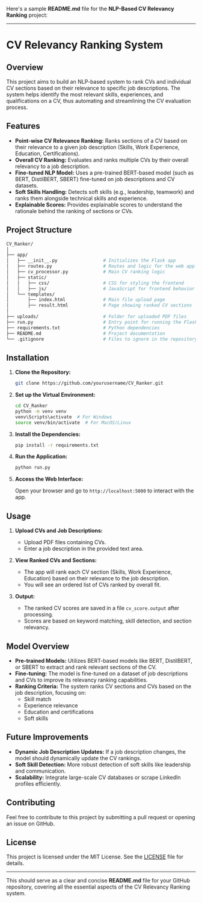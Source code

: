 Here's a sample **README.md** file for the **NLP-Based CV Relevancy Ranking** project:

---

# CV Relevancy Ranking System

## Overview

This project aims to build an NLP-based system to rank CVs and individual CV sections based on their relevance to specific job descriptions. The system helps identify the most relevant skills, experiences, and qualifications on a CV, thus automating and streamlining the CV evaluation process.

## Features

- **Point-wise CV Relevance Ranking:** Ranks sections of a CV based on their relevance to a given job description (Skills, Work Experience, Education, Certifications).
- **Overall CV Ranking:** Evaluates and ranks multiple CVs by their overall relevancy to a job description.
- **Fine-tuned NLP Model:** Uses a pre-trained BERT-based model (such as BERT, DistilBERT, SBERT) fine-tuned on job descriptions and CV datasets.
- **Soft Skills Handling:** Detects soft skills (e.g., leadership, teamwork) and ranks them alongside technical skills and experience.
- **Explainable Scores:** Provides explainable scores to understand the rationale behind the ranking of sections or CVs.

## Project Structure

```bash
CV_Ranker/
│
├── app/
│   ├── __init__.py                 # Initializes the Flask app
│   ├── routes.py                   # Routes and logic for the web app
│   ├── cv_processor.py             # Main CV ranking logic
│   ├── static/
│   │   ├── css/                    # CSS for styling the frontend
│   │   ├── js/                     # JavaScript for frontend behavior
│   └── templates/
│       ├── index.html              # Main file upload page
│       ├── result.html             # Page showing ranked CV sections
│
├── uploads/                        # Folder for uploaded PDF files
├── run.py                          # Entry point for running the Flask app
├── requirements.txt                # Python dependencies
├── README.md                       # Project documentation
└── .gitignore                      # Files to ignore in the repository
```

## Installation

1. **Clone the Repository:**

   ```bash
   git clone https://github.com/yourusername/CV_Ranker.git
   ```

2. **Set up the Virtual Environment:**

   ```bash
   cd CV_Ranker
   python -m venv venv
   venv\Scripts\activate  # For Windows
   source venv/bin/activate  # For MacOS/Linux
   ```

3. **Install the Dependencies:**

   ```bash
   pip install -r requirements.txt
   ```

4. **Run the Application:**

   ```bash
   python run.py
   ```

5. **Access the Web Interface:**

   Open your browser and go to `http://localhost:5000` to interact with the app.

## Usage

1. **Upload CVs and Job Descriptions:**

   - Upload PDF files containing CVs.
   - Enter a job description in the provided text area.

2. **View Ranked CVs and Sections:**

   - The app will rank each CV section (Skills, Work Experience, Education) based on their relevance to the job description.
   - You will see an ordered list of CVs ranked by overall fit.

3. **Output:**

   - The ranked CV scores are saved in a file `cv_score.output` after processing.
   - Scores are based on keyword matching, skill detection, and section relevancy.

## Model Overview

- **Pre-trained Models:** Utilizes BERT-based models like BERT, DistilBERT, or SBERT to extract and rank relevant sections of the CV.
- **Fine-tuning:** The model is fine-tuned on a dataset of job descriptions and CVs to improve its relevancy ranking capabilities.
- **Ranking Criteria:** The system ranks CV sections and CVs based on the job description, focusing on:
  - Skill match
  - Experience relevance
  - Education and certifications
  - Soft skills

## Future Improvements

- **Dynamic Job Description Updates:** If a job description changes, the model should dynamically update the CV rankings.
- **Soft Skill Detection:** More robust detection of soft skills like leadership and communication.
- **Scalability:** Integrate large-scale CV databases or scrape LinkedIn profiles efficiently.

## Contributing

Feel free to contribute to this project by submitting a pull request or opening an issue on GitHub.

## License

This project is licensed under the MIT License. See the [LICENSE](LICENSE) file for details.

---

This should serve as a clear and concise **README.md** file for your GitHub repository, covering all the essential aspects of the CV Relevancy Ranking system.
